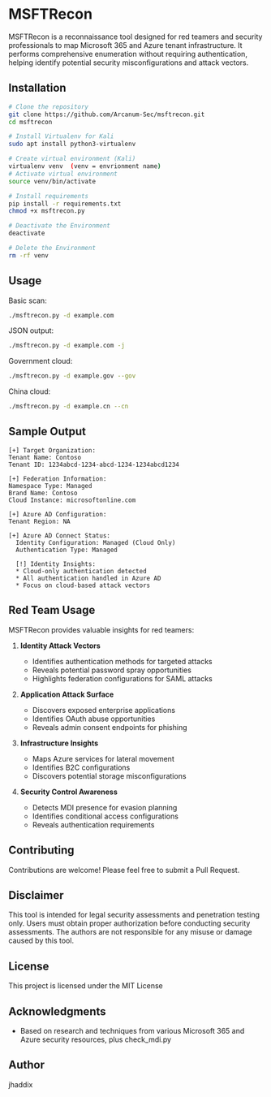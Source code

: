 # MSFTRecon

MSFTRecon is a reconnaissance tool designed for red teamers and security professionals to map Microsoft 365 and Azure tenant infrastructure. It performs comprehensive enumeration without requiring authentication, helping identify potential security misconfigurations and attack vectors.


## Installation

```bash
# Clone the repository
git clone https://github.com/Arcanum-Sec/msftrecon.git
cd msftrecon

# Install Virtualenv for Kali
sudo apt install python3-virtualenv

# Create virtual environment (Kali)
virtualenv venv  (venv = envrionment name)
# Activate virtual environment
source venv/bin/activate

# Install requirements
pip install -r requirements.txt
chmod +x msftrecon.py

# Deactivate the Environment
deactivate

# Delete the Environment
rm -rf venv
```

## Usage

Basic scan:
```bash
./msftrecon.py -d example.com
```

JSON output:
```bash
./msftrecon.py -d example.com -j
```

Government cloud:
```bash
./msftrecon.py -d example.gov --gov
```

China cloud:
```bash
./msftrecon.py -d example.cn --cn
```

## Sample Output

```
[+] Target Organization:
Tenant Name: Contoso
Tenant ID: 1234abcd-1234-abcd-1234-1234abcd1234

[+] Federation Information:
Namespace Type: Managed
Brand Name: Contoso
Cloud Instance: microsoftonline.com

[+] Azure AD Configuration:
Tenant Region: NA

[+] Azure AD Connect Status:
  Identity Configuration: Managed (Cloud Only)
  Authentication Type: Managed

  [!] Identity Insights:
  * Cloud-only authentication detected
  * All authentication handled in Azure AD
  * Focus on cloud-based attack vectors
```

## Red Team Usage

MSFTRecon provides valuable insights for red teamers:

1. **Identity Attack Vectors**
   - Identifies authentication methods for targeted attacks
   - Reveals potential password spray opportunities
   - Highlights federation configurations for SAML attacks

2. **Application Attack Surface**
   - Discovers exposed enterprise applications
   - Identifies OAuth abuse opportunities
   - Reveals admin consent endpoints for phishing

3. **Infrastructure Insights**
   - Maps Azure services for lateral movement
   - Identifies B2C configurations
   - Discovers potential storage misconfigurations

4. **Security Control Awareness**
   - Detects MDI presence for evasion planning
   - Identifies conditional access configurations
   - Reveals authentication requirements

## Contributing

Contributions are welcome! Please feel free to submit a Pull Request.

## Disclaimer

This tool is intended for legal security assessments and penetration testing only. Users must obtain proper authorization before conducting security assessments. The authors are not responsible for any misuse or damage caused by this tool.

## License

This project is licensed under the MIT License 

## Acknowledgments

- Based on research and techniques from various Microsoft 365 and Azure security resources, plus check_mdi.py

## Author

jhaddix
